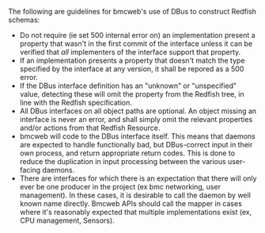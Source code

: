 The following are guidelines for bmcweb's use of DBus to construct Redfish
schemas:

- Do not require (ie set 500 internal error on) an implementation present a
  property that wasn't in the first commit of the interface unless it can be
  verified that _all_ implementers of the interface support that property.
- If an implementation presents a property that doesn't match the type specified
  by the interface at any version, it shall be repored as a 500 error.
- If the DBus interface definition has an "unknown" or "unspecified" value,
  detecting these will omit the property from the Redfish tree, in line with the
  Redfish specification.
- All DBus interfaces on all object paths are optional.  An object missing an
  interface is never an error, and shall simply omit the relevant properties
  and/or actions from that Redfish Resource.
- bmcweb will code to the DBus interface itself.  This means that daemons are
  expected to handle functionally bad, but DBus-correct input in their own
  process, and return appropriate return codes.  This is done to reduce the
  duplication in input processing between the various user-facing daemons.
- There are interfaces for which there is an expectation that there will only
  ever be one producer in the project (ex bmc networking, user management).  In
  these cases, it is desirable to call the daemon by well known name directly.
  Bmcweb APIs should call the mapper in cases where it's reasonably expected
  that multiple implementations exist (ex, CPU management, Sensors).
